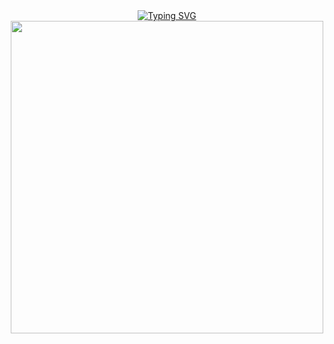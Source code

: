 <div align="center"><a href="https://git.io/typing-svg"><img src="https://readme-typing-svg.demolab.com?font=consolas&weight=800&size=26&duration=4000&pause=2000&color=F8D86A&background=E2E1E400&center=true&vCenter=true&width=435&lines=Welcome+to+my+github+%F0%9F%8C%BC" alt="Typing SVG" /></a></div>
<div align="center"><img align="center" width="500" src="https://github-readme-stats.vercel.app/api?username=Capybaring&theme=transparent&include_all_commits=true&show_icons=true&hide_border=true"/></div>
